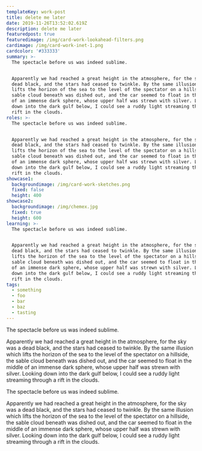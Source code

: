 ```yaml
---
templateKey: work-post
title: delete me later
date: 2019-11-26T13:52:02.619Z
description: delete me later
featuredpost: true
featuredimage: /img/card-work-lookahead-filters.png
cardimage: /img/card-work-inet-1.png
cardcolor: '#333333'
summary: >-
  The spectacle before us was indeed sublime.


  Apparently we had reached a great height in the atmosphere, for the sky was a
  dead black, and the stars had ceased to twinkle. By the same illusion which
  lifts the horizon of the sea to the level of the spectator on a hillside, the
  sable cloud beneath was dished out, and the car seemed to float in the middle
  of an immense dark sphere, whose upper half was strewn with silver. Looking
  down into the dark gulf below, I could see a ruddy light streaming through a
  rift in the clouds.
roles: >-
  The spectacle before us was indeed sublime.


  Apparently we had reached a great height in the atmosphere, for the sky was a
  dead black, and the stars had ceased to twinkle. By the same illusion which
  lifts the horizon of the sea to the level of the spectator on a hillside, the
  sable cloud beneath was dished out, and the car seemed to float in the middle
  of an immense dark sphere, whose upper half was strewn with silver. Looking
  down into the dark gulf below, I could see a ruddy light streaming through a
  rift in the clouds.
showcase1:
  backgroundimage: /img/card-work-sketches.png
  fixed: false
  height: 400
showcase2:
  backgroundimage: /img/chemex.jpg
  fixed: true
  height: 600
learning: >-
  The spectacle before us was indeed sublime.


  Apparently we had reached a great height in the atmosphere, for the sky was a
  dead black, and the stars had ceased to twinkle. By the same illusion which
  lifts the horizon of the sea to the level of the spectator on a hillside, the
  sable cloud beneath was dished out, and the car seemed to float in the middle
  of an immense dark sphere, whose upper half was strewn with silver. Looking
  down into the dark gulf below, I could see a ruddy light streaming through a
  rift in the clouds.
tags:
  - something
  - foo
  - bar
  - baz
  - tasting
---
```

The spectacle before us was indeed sublime.

Apparently we had reached a great height in the atmosphere, for the sky was a dead black, and the stars had ceased to twinkle. By the same illusion which lifts the horizon of the sea to the level of the spectator on a hillside, the sable cloud beneath was dished out, and the car seemed to float in the middle of an immense dark sphere, whose upper half was strewn with silver. Looking down into the dark gulf below, I could see a ruddy light streaming through a rift in the clouds.

The spectacle before us was indeed sublime.

Apparently we had reached a great height in the atmosphere, for the sky was a dead black, and the stars had ceased to twinkle. By the same illusion which lifts the horizon of the sea to the level of the spectator on a hillside, the sable cloud beneath was dished out, and the car seemed to float in the middle of an immense dark sphere, whose upper half was strewn with silver. Looking down into the dark gulf below, I could see a ruddy light streaming through a rift in the clouds.
